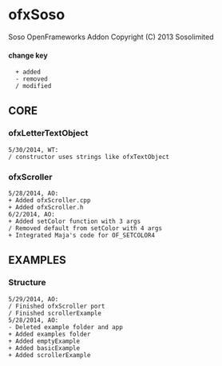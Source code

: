 ofxSoso
=======
Soso OpenFrameworks Addon
Copyright (C) 2013 Sosolimited

#### change key  
	  + added  
	  - removed  
	  / modified  


CORE
----
### ofxLetterTextObject
	5/30/2014, WT:
	/ constructor uses strings like ofxTextObject

### ofxScroller
	5/28/2014, AO:
	+ Added ofxScroller.cpp
	+ Added ofxScroller.h
	6/2/2014, AO:
	+ Added setColor function with 3 args
	/ Removed default from setColor with 4 args
	+ Integrated Maja's code for OF_SETCOLOR4
	
	

EXAMPLES
----
### Structure
 	5/29/2014, AO:
	/ Finished ofxScroller port
	/ Finished scrollerExample
	5/28/2014, AO:
	- Deleted example folder and app
	+ Added examples folder
	+ Added emptyExample
	+ Added basicExample
	+ Added scrollerExample
